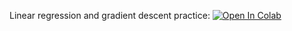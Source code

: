 Linear regression and gradient descent practice:
[![Open In Colab](https://colab.research.google.com/assets/colab-badge.svg)](https://colab.research.google.com/github/girafe-ai/ml-mipt/blob/basic_f20/homeworks_basic/assignment0_02_Lin_reg/assignment0_02_linear_regression_and_GD.ipynb)
